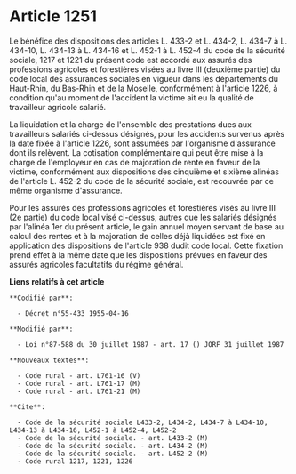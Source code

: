 # Article 1251

Le bénéfice des dispositions des articles L. 433-2 et L. 434-2, L. 434-7 à L. 434-10, L. 434-13 à L. 434-16 et L. 452-1 à L.
452-4 du code de la sécurité sociale, 1217 et 1221 du présent code est accordé aux assurés des professions agricoles et
forestières visées au livre III (deuxième partie) du code local des assurances sociales en vigueur dans les départements du
Haut-Rhin, du Bas-Rhin et de la Moselle, conformément à l'article 1226, à condition qu'au moment de l'accident la victime ait
eu la qualité de travailleur agricole salarié.

La liquidation et la charge de l'ensemble des prestations dues aux travailleurs salariés ci-dessus désignés, pour les
accidents survenus après la date fixée à l'article 1226, sont assumées par l'organisme d'assurance dont ils relèvent. La
cotisation complémentaire qui peut être mise à la charge de l'employeur en cas de majoration de rente en faveur de la
victime, conformément aux dispositions des cinquième et sixième alinéas de l'article L. 452-2 du code de la sécurité sociale,
est recouvrée par ce même organisme d'assurance.

Pour les assurés des professions agricoles et forestières visés au livre III (2e partie) du code local visé ci-dessus, autres
que les salariés désignés par l'alinéa 1er du présent article, le gain annuel moyen servant de base au calcul des rentes et à
la majoration de celles déjà liquidées est fixé en application des dispositions de l'article 938 dudit code local. Cette
fixation prend effet à la même date que les dispositions prévues en faveur des assurés agricoles facultatifs du régime
général.

**Liens relatifs à cet article**

	**Codifié par**:

	  - Décret n°55-433 1955-04-16

	**Modifié par**:

	  - Loi n°87-588 du 30 juillet 1987 - art. 17 () JORF 31 juillet 1987

	**Nouveaux textes**:

	  - Code rural - art. L761-16 (V)
	  - Code rural - art. L761-17 (M)
	  - Code rural - art. L761-21 (M)

	**Cite**:

	  - Code de la sécurité sociale L433-2, L434-2, L434-7 à L434-10, L434-13 à L434-16, L452-1 à L452-4, L452-2
	  - Code de la sécurité sociale. - art. L433-2 (M)
	  - Code de la sécurité sociale. - art. L434-2 (M)
	  - Code de la sécurité sociale. - art. L452-2 (M)
	  - Code rural 1217, 1221, 1226
